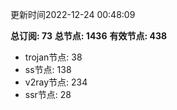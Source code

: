 更新时间2022-12-24 00:48:09

**总订阅: 73**
**总节点: 1436**
**有效节点: 438**
- trojan节点: 38
- ss节点: 138
- v2ray节点: 234
- ssr节点: 28
